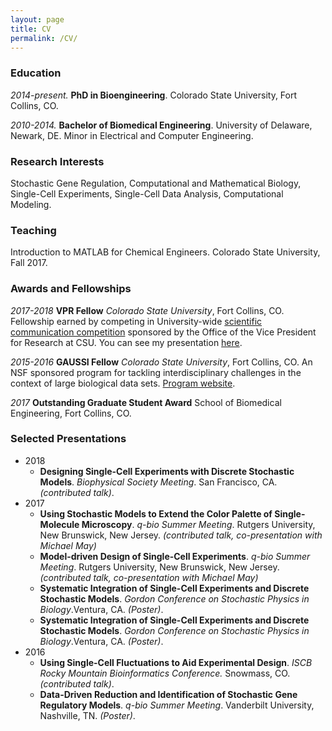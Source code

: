```yaml
---
layout: page
title: CV
permalink: /CV/
---
```

### Education
*2014-present.* **PhD in Bioengineering**. Colorado State University, Fort Collins, CO. 

*2010-2014.* **Bachelor of Biomedical Engineering**. University of Delaware, Newark, DE. Minor in Electrical and Computer Engineering. 
### Research Interests
Stochastic Gene Regulation, Computational and Mathematical Biology, Single-Cell Experiments, Single-Cell Data Analysis, Computational Modeling.
### Teaching
Introduction to MATLAB for Chemical Engineers. Colorado State University, Fall 2017. 
### Awards and Fellowships
*2017-2018* **VPR Fellow** *Colorado State University*, Fort Collins, CO.
Fellowship earned by competing in University-wide [scientific communication competition]("https://vpr.colostate.edu/vpr-fellows-program/") sponsored by the Office of the Vice President for Research at CSU. You can see my presentation [here](https://www.youtube.com/watch?v=D9zbiR2Fc7w).

*2015-2016* **GAUSSI Fellow** *Colorado State University*, Fort Collins, CO.
An NSF sponsored program for tackling interdisciplinary challenges in the context of large biological data sets. [Program website]("http://gaussi.colostate.edu").

*2017* **Outstanding Graduate Student Award** School of Biomedical Engineering, Fort Collins, CO.
### Selected Presentations
* 2018
    * **Designing Single-Cell Experiments with Discrete Stochastic Models**. *Biophysical Society Meeting*. San Francisco, CA. _(contributed talk)_. 
* 2017
    * **Using Stochastic Models to Extend the Color Palette of Single-Molecule Microscopy**. *q-bio Summer Meeting*. Rutgers University, New Brunswick, New Jersey. _(contributed talk, co-presentation with Michael May)_
    * **Model-driven Design of Single-Cell Experiments**. *q-bio Summer Meeting*. Rutgers University, New Brunswick, New Jersey. _(contributed talk, co-presentation with Michael May)_
    * **Systematic Integration of Single-Cell Experiments and Discrete Stochastic Models**. *Gordon Conference on Stochastic Physics in Biology*.Ventura, CA. _(Poster)_.
    * **Systematic Integration of Single-Cell Experiments and Discrete Stochastic Models**. *Gordon Conference on Stochastic Physics in Biology*.Ventura, CA. _(Poster)_.
* 2016
    * **Using Single-Cell Fluctuations to Aid Experimental Design**. *ISCB Rocky Mountain Bioinformatics Conference.* Snowmass, CO. _(contributed talk)_. 
    * **Data-Driven Reduction and Identification of Stochastic Gene Regulatory Models**. *q-bio Summer Meeting*. Vanderbilt University, Nashville, TN. _(Poster)_. 
